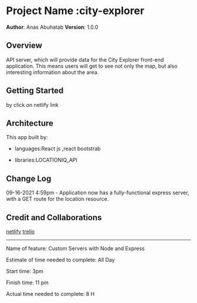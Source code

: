 # Project Name :city-explorer

**Author**: Anas Abuhatab
**Version**: 1.0.0

## Overview

API server, which will provide data for the City Explorer front-end application. This means users will get to see not only the map, but also interesting information about the area.

## Getting Started

by click on netlify link

## Architecture

This app built by:

* languages:React js ,react bootstrab

* libraries:LOCATIONIQ_API

## Change Log

09-16-2021 4:59pm - Application now has a fully-functional express server, with a GET route for the location resource.

## Credit and Collaborations

[netlify](https://flamboyant-hodgkin-68a864.netlify.app)
[trello](https://trello.com/b/tHP92WXG/my-work)

**********************************************************

Name of feature: Custom Servers with Node and Express

Estimate of time needed to complete: All Day

Start time: 3pm

Finish time: 11 pm

Actual time needed to complete: 8 H
